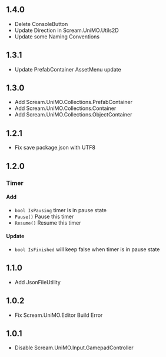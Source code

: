 ## 1.4.0
- Delete ConsoleButton
- Update Direction in Scream.UniMO.Utils2D
- Update some Naming Conventions

## 1.3.1
- Update PrefabContainer AssetMenu update

## 1.3.0
- Add Scream.UniMO.Collections.PrefabContainer
- Add Scream.UniMO.Collections.Container
- Add Scream.UniMO.Collections.ObjectContainer

## 1.2.1
- Fix save package.json with UTF8

## 1.2.0
### Timer
#### Add
- `bool IsPausing` timer is in pause state
- `Pause()` Pause this timer
- `Resume()` Resume this timer
#### Update
- `bool IsFinished` will keep false when timer is in pause state

## 1.1.0
- Add JsonFileUtility

## 1.0.2
- Fix Scream.UniMO.Editor Build Error

## 1.0.1
- Disable Scream.UniMO.Input.GamepadController